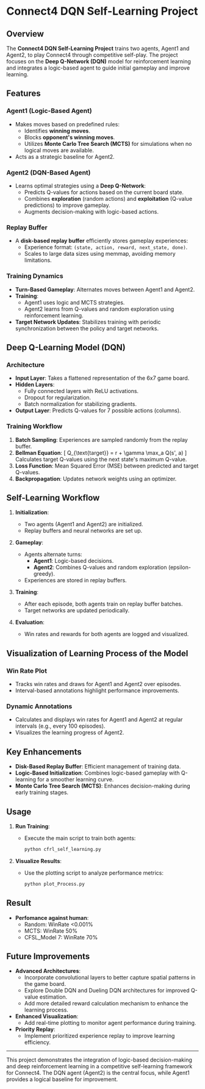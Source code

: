 # Connect4 DQN Self-Learning Project

## Overview
The **Connect4 DQN Self-Learning Project** trains two agents, Agent1 and Agent2, to play Connect4 through competitive self-play. The project focuses on the **Deep Q-Network (DQN)** model for reinforcement learning and integrates a logic-based agent to guide initial gameplay and improve learning.

## Features

### Agent1 (Logic-Based Agent)
- Makes moves based on predefined rules:
  - Identifies **winning moves**.
  - Blocks **opponent's winning moves**.
  - Utilizes **Monte Carlo Tree Search (MCTS)** for simulations when no logical moves are available.
- Acts as a strategic baseline for Agent2.

### Agent2 (DQN-Based Agent)
- Learns optimal strategies using a **Deep Q-Network**:
  - Predicts Q-values for actions based on the current board state.
  - Combines **exploration** (random actions) and **exploitation** (Q-value predictions) to improve gameplay.
  - Augments decision-making with logic-based actions.
  
### Replay Buffer
- A **disk-based replay buffer** efficiently stores gameplay experiences:
  - Experience format: `(state, action, reward, next_state, done)`.
  - Scales to large data sizes using memmap, avoiding memory limitations.

### Training Dynamics
- **Turn-Based Gameplay**: Alternates moves between Agent1 and Agent2.
- **Training**:
  - Agent1 uses logic and MCTS strategies.
  - Agent2 learns from Q-values and random exploration using reinforcement learning.
- **Target Network Updates**: Stabilizes training with periodic synchronization between the policy and target networks.

## Deep Q-Learning Model (DQN)

### Architecture
- **Input Layer**: Takes a flattened representation of the 6x7 game board.
- **Hidden Layers**:
  - Fully connected layers with ReLU activations.
  - Dropout for regularization.
  - Batch normalization for stabilizing gradients.
- **Output Layer**: Predicts Q-values for 7 possible actions (columns).

### Training Workflow
1. **Batch Sampling**: Experiences are sampled randomly from the replay buffer.
2. **Bellman Equation**:
   \[
   Q_{\text{target}} = r + \gamma \max_a Q(s', a)
   \]
   Calculates target Q-values using the next state's maximum Q-value.
3. **Loss Function**: Mean Squared Error (MSE) between predicted and target Q-values.
4. **Backpropagation**: Updates network weights using an optimizer.

## Self-Learning Workflow

1. **Initialization**:
   - Two agents (Agent1 and Agent2) are initialized.
   - Replay buffers and neural networks are set up.
   
2. **Gameplay**:
   - Agents alternate turns:
     - **Agent1**: Logic-based decisions.
     - **Agent2**: Combines Q-values and random exploration (epsilon-greedy).
   - Experiences are stored in replay buffers.

3. **Training**:
   - After each episode, both agents train on replay buffer batches.
   - Target networks are updated periodically.

4. **Evaluation**:
   - Win rates and rewards for both agents are logged and visualized.

## Visualization of Learning Process of the Model

### Win Rate Plot
- Tracks win rates and draws for Agent1 and Agent2 over episodes.
- Interval-based annotations highlight performance improvements.

### Dynamic Annotations
- Calculates and displays win rates for Agent1 and Agent2 at regular intervals (e.g., every 100 episodes).
- Visualizes the learning progress of Agent2.

## Key Enhancements
- **Disk-Based Replay Buffer**: Efficient management of training data.
- **Logic-Based Initialization**: Combines logic-based gameplay with Q-learning for a smoother learning curve.
- **Monte Carlo Tree Search (MCTS)**: Enhances decision-making during early training stages.

## Usage

1. **Run Training**:
   - Execute the main script to train both agents:
     ```bash
     python cfrl_self_learning.py
     ```

2. **Visualize Results**:
   - Use the plotting script to analyze performance metrics:
     ```bash
     python plot_Process.py
     ```
## Result
- **Perfomance against human**:
    - Random: WinRate <0.001%
    - MCTS: WinRate 50%
    - CFSL_Model 7: WinRate 70%
## Future Improvements
- **Advanced Architectures**:
  - Incorporate convolutional layers to better capture spatial patterns in the game board.
  - Explore Double DQN and Dueling DQN architectures for improved Q-value estimation.
  - Add more detailed reward calculation mechanism to enhance the learning process.
- **Enhanced Visualization**:
  - Add real-time plotting to monitor agent performance during training.
- **Priority Replay**:
  - Implement prioritized experience replay to improve learning efficiency.

---

This project demonstrates the integration of logic-based decision-making and deep reinforcement learning in a competitive self-learning framework for Connect4. The DQN agent (Agent2) is the central focus, while Agent1 provides a logical baseline for improvement.
